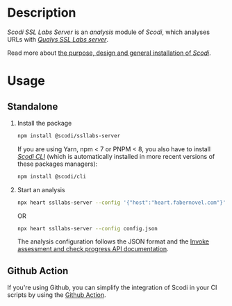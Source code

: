 # Description

_Scodi SSL Labs Server_ is an _analysis_ module of _Scodi_, which analyses URLs with _[Qualys SSL Labs server](https://www.ssllabs.com/ssltest/index.html)_.

Read more about [the purpose, design and general installation of _Scodi_](https://github.com/bgatellier/scodi#readme).

# Usage

## Standalone

1. Install the package

    ```bash
    npm install @scodi/ssllabs-server
    ```

    If you are using Yarn, npm < 7 or PNPM < 8, you also have to install _[Scodi CLI](https://www.npmjs.com/package/@scodi/cli)_ (which is automatically installed in more recent versions of these packages managers):

    ```bash
    npm install @scodi/cli
    ```

2. Start an analysis

    ```bash
    npx heart ssllabs-server --config '{"host":"heart.fabernovel.com"}'
    ```

    OR 

    ```bash
    npx heart ssllabs-server --config config.json
    ```

    The analysis configuration follows the JSON format and  the [Invoke assessment and check progress API documentation](https://github.com/ssllabs/ssllabs-scan/blob/master/ssllabs-api-docs-v3.md#invoke-assessment-and-check-progress).

## Github Action

If you're using Github, you can simplify the integration of Scodi in your CI scripts by using the [Github Action](https://github.com/marketplace/actions/heart-webpages-evaluation).
